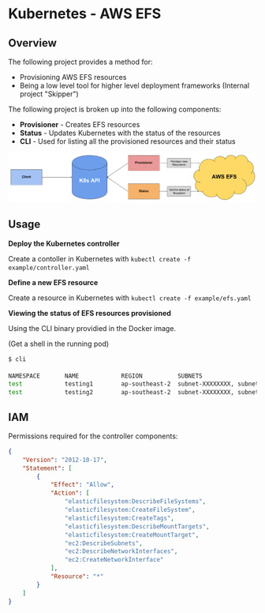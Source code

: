 Kubernetes - AWS EFS
====================

## Overview

The following project provides a method for:

* Provisioning AWS EFS resources
* Being a low level tool for higher level deployment frameworks (Internal project "Skipper")

The following project is broken up into the following components:

* **Provisioner** - Creates EFS resources
* **Status** - Updates Kubernetes with the status of the resources
* **CLI** - Used for listing all the provisioned resources and their status

![Architecture](/docs/diagram.png "Architecture")

## Usage

**Deploy the Kubernetes controller**

Create a contoller in Kubernetes with `kubectl create -f example/controller.yaml`

**Define a new EFS resource**

Create a resource in Kubernetes with `kubectl create -f example/efs.yaml`

**Viewing the status of EFS resources provisioned**

Using the CLI binary providied in the Docker image.

(Get a shell in the running pod)

```bash
$ cli

NAMESPACE       NAME            REGION          SUBNETS                                 SECURITY        ID              CYCLE   LAST UPDATE
test            testing1        ap-southeast-2  subnet-XXXXXXXX, subnet-XXXXXXXX        sg-XXXXXXXX     fs-XXXXXXXX     Ready   2017-03-22 19:27:42.820665151 +1000 AEST
test            testing2        ap-southeast-2  subnet-XXXXXXXX, subnet-XXXXXXXX        sg-XXXXXXXX     fs-XXXXXXXX     Ready   2017-03-22 19:27:42.965406845 +1000 AEST
```

## IAM

Permissions required for the controller components:

```json
{
    "Version": "2012-10-17",
    "Statement": [
        {
            "Effect": "Allow",
            "Action": [
                "elasticfilesystem:DescribeFileSystems",
                "elasticfilesystem:CreateFileSystem",
                "elasticfilesystem:CreateTags",
                "elasticfilesystem:DescribeMountTargets",
                "elasticfilesystem:CreateMountTarget",
                "ec2:DescribeSubnets",
                "ec2:DescribeNetworkInterfaces",
                "ec2:CreateNetworkInterface"
            ],
            "Resource": "*"
        }
    ]
}

```
